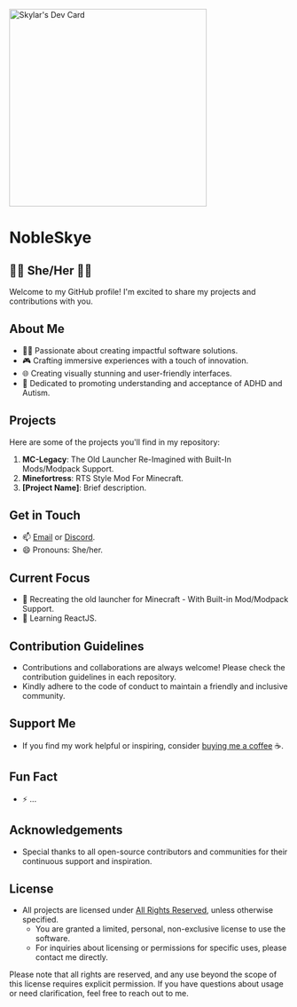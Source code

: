 <a href="https://app.daily.dev/skylar"><img src="https://api.daily.dev/devcards/v2/MGqLkeFpdnZEb4VOvCmE2.png?r=nc6&type=default" width="356" alt="Skylar's Dev Card"/></a>

# NobleSkye

## 🏳️‍⚧️ She/Her 🏳️‍⚧️

Welcome to my GitHub profile! I'm excited to share my projects and contributions with you.

## About Me
- 👩‍💻 Passionate about creating impactful software solutions.
- 🎮 Crafting immersive experiences with a touch of innovation.
- 🌐 Creating visually stunning and user-friendly interfaces.
- 🧠 Dedicated to promoting understanding and acceptance of ADHD and Autism.

## Projects
Here are some of the projects you'll find in my repository:
1. **MC-Legacy**: The Old Launcher Re-Imagined with Built-In Mods/Modpack Support.
2. **Minefortress**: RTS Style Mod For Minecraft.
3. **[Project Name]**: Brief description.

## Get in Touch
- 📫 [Email](mailto:Rainblueskylar@gmail.com) or [Discord](https://discord.com/PrettySkye).
- 😄 Pronouns: She/her.

## Current Focus
- 🔭 Recreating the old launcher for Minecraft - With Built-in Mod/Modpack Support.
- 🌱 Learning ReactJS.

## Contribution Guidelines
- Contributions and collaborations are always welcome! Please check the contribution guidelines in each repository.
- Kindly adhere to the code of conduct to maintain a friendly and inclusive community.

## Support Me
- If you find my work helpful or inspiring, consider [buying me a coffee](https://ko-fi.com/nobleskye) ☕️.

## Fun Fact
- ⚡ ...

## Acknowledgements
- Special thanks to all open-source contributors and communities for their continuous support and inspiration.

## License
- All projects are licensed under [All Rights Reserved](https://en.wikipedia.org/wiki/All_rights_reserved), unless otherwise specified.
  - You are granted a limited, personal, non-exclusive license to use the software.
  - For inquiries about licensing or permissions for specific uses, please contact me directly.

Please note that all rights are reserved, and any use beyond the scope of this license requires explicit permission. If you have questions about usage or need clarification, feel free to reach out to me.
